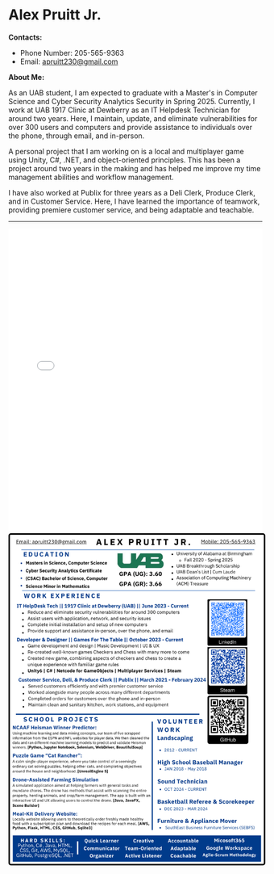 # Alex Pruitt Jr.

**Contacts:**

- Phone Number: 205-565-9363
- Email: [apruitt230@gmail.com](mailto:apruitt230@gmail.com)

**About Me:**

As an UAB student, I am expected to graduate with a Master's in Computer Science and Cyber Security Analytics Security in Spring 2025. Currently, I work at UAB 1917 Clinic at Dewberry as an IT Helpdesk Technician for around two years. Here, I maintain, update, and eliminate vulnerabilities for over 300 users and computers and provide assistance to individuals over the phone, through email, and in-person. 

A personal project that I am working on is a local and multiplayer game using Unity, C#, .NET, and object-oriented principles. This has been a project around two years in the making and has helped me improve my time management abilities and workflow management.

I have also worked at Publix for three years as a Deli Clerk, Produce Clerk, and in Customer Service. Here, I have learned the importance of teamwork, providing premiere customer service, and being adaptable and teachable.

-------------------------------------------------------------------------------------------------------------------------------------------------------------------------------------------------------------------------------

<embed src="AlexResume-Barcode.pdf" type="application/pdf" width="100%" height="600px" />

<img src="Alex_Resume_Apr_2025.png" alt="Resume Picture" style="border: 3px solid black; border-radius: 5px; display: block;">
